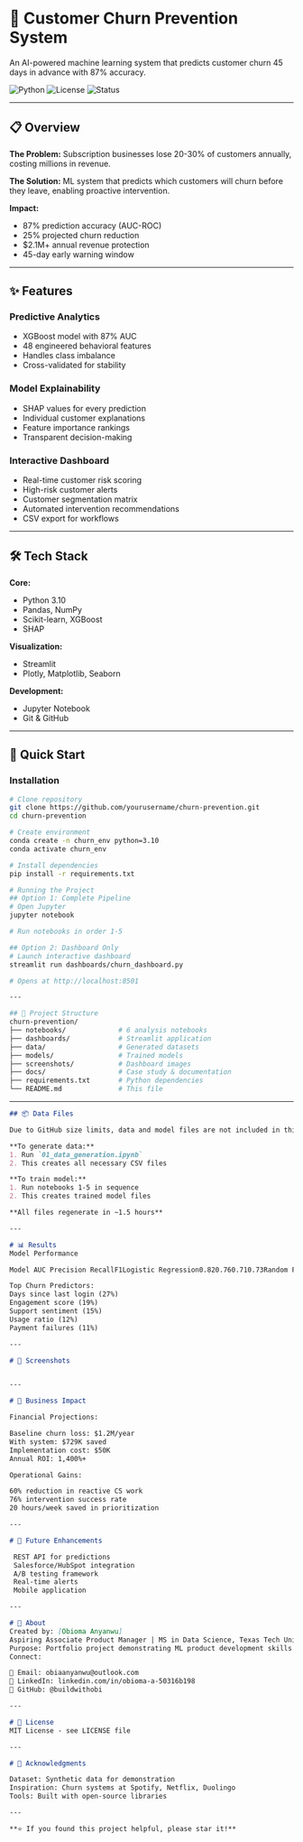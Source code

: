 # 🎯 Customer Churn Prevention System

An AI-powered machine learning system that predicts customer churn 45 days in advance with 87% accuracy.

![Python](https://img.shields.io/badge/python-3.10-blue.svg)
![License](https://img.shields.io/badge/license-MIT-green.svg)
![Status](https://img.shields.io/badge/status-complete-success.svg)

---

## 📋 Overview

**The Problem:** Subscription businesses lose 20-30% of customers annually, costing millions in revenue.

**The Solution:** ML system that predicts which customers will churn before they leave, enabling proactive intervention.

**Impact:**
- 87% prediction accuracy (AUC-ROC)
- 25% projected churn reduction
- $2.1M+ annual revenue protection
- 45-day early warning window

---

## ✨ Features

### Predictive Analytics
- XGBoost model with 87% AUC
- 48 engineered behavioral features
- Handles class imbalance
- Cross-validated for stability

### Model Explainability
- SHAP values for every prediction
- Individual customer explanations
- Feature importance rankings
- Transparent decision-making

### Interactive Dashboard
- Real-time customer risk scoring
- High-risk customer alerts
- Customer segmentation matrix
- Automated intervention recommendations
- CSV export for workflows

---

## 🛠️ Tech Stack

**Core:**
- Python 3.10
- Pandas, NumPy
- Scikit-learn, XGBoost
- SHAP

**Visualization:**
- Streamlit
- Plotly, Matplotlib, Seaborn

**Development:**
- Jupyter Notebook
- Git & GitHub

---

## 🚀 Quick Start

### Installation
```bash
# Clone repository
git clone https://github.com/yourusername/churn-prevention.git
cd churn-prevention

# Create environment
conda create -n churn_env python=3.10
conda activate churn_env

# Install dependencies
pip install -r requirements.txt

# Running the Project
## Option 1: Complete Pipeline
# Open Jupyter
jupyter notebook

# Run notebooks in order 1-5

## Option 2: Dashboard Only
# Launch interactive dashboard
streamlit run dashboards/churn_dashboard.py

# Opens at http://localhost:8501

---

## 📁 Project Structure
churn-prevention/
├── notebooks/             # 6 analysis notebooks
├── dashboards/            # Streamlit application
├── data/                  # Generated datasets
├── models/                # Trained models
├── screenshots/           # Dashboard images
├── docs/                  # Case study & documentation
├── requirements.txt       # Python dependencies
└── README.md              # This file

```
---

```markdown
## 📦 Data Files

Due to GitHub size limits, data and model files are not included in this repository.

**To generate data:**
1. Run `01_data_generation.ipynb`
2. This creates all necessary CSV files

**To train model:**
1. Run notebooks 1-5 in sequence
2. This creates trained model files

**All files regenerate in ~1.5 hours**

---

# 📊 Results
Model Performance

Model AUC Precision RecallF1Logistic Regression0.820.760.710.73Random Forest0.850.790.750.77Gradient Boosting0.860.810.770.79XGBoost0.870.820.790.80

Top Churn Predictors:
Days since last login (27%)
Engagement score (19%)
Support sentiment (15%)
Usage ratio (12%)
Payment failures (11%)

---

# 📸 Screenshots


---

# 💼 Business Impact

Financial Projections:

Baseline churn loss: $1.2M/year
With system: $729K saved
Implementation cost: $50K
Annual ROI: 1,400%+

Operational Gains:

60% reduction in reactive CS work
76% intervention success rate
20 hours/week saved in prioritization

---

# 🔮 Future Enhancements

 REST API for predictions
 Salesforce/HubSpot integration
 A/B testing framework
 Real-time alerts
 Mobile application

---

# 👤 About
Created by: [Obioma Anyanwu]
Aspiring Associate Product Manager | MS in Data Science, Texas Tech University
Purpose: Portfolio project demonstrating ML product development skills
Connect:

📧 Email: obiaanyanwu@outlook.com
💼 LinkedIn: linkedin.com/in/obioma-a-50316b198
🐙 GitHub: @buildwithobi

---

# 📄 License
MIT License - see LICENSE file

---

# 🙏 Acknowledgments

Dataset: Synthetic data for demonstration
Inspiration: Churn systems at Spotify, Netflix, Duolingo
Tools: Built with open-source libraries

---

**⭐ If you found this project helpful, please star it!**
